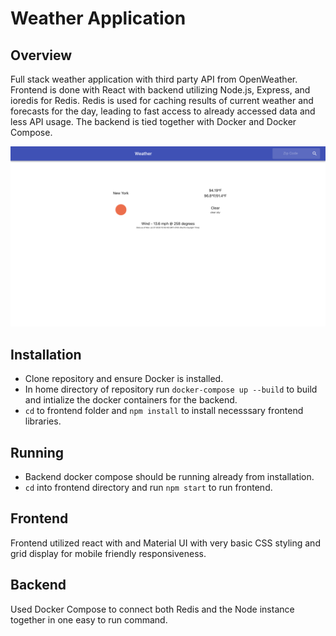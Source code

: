 # Weather Application

## Overview

Full stack weather application with third party API from OpenWeather.
Frontend is done with React with backend utilizing Node.js, Express,
and ioredis for Redis. Redis is used for caching results of current weather
and forecasts for the day, leading to fast access to already accessed
data and less API usage. The backend is tied together with Docker and Docker
Compose.

![Sample Image of Application](./screenshot.png)

## Installation

- Clone repository and ensure Docker is installed.
- In home directory of repository run `docker-compose up --build` to build and
intialize the docker containers for the backend. 
- `cd` to frontend folder and `npm install` to install necesssary frontend libraries.


## Running

- Backend docker compose should be running already from installation.
- `cd` into frontend directory and run `npm start` to run frontend. 

## Frontend

Frontend utilized react with and Material UI with very basic CSS styling and grid display for mobile friendly responsiveness.

## Backend 

Used Docker Compose to connect both Redis and the Node instance together in one easy to run command. 